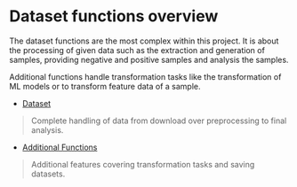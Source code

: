 # Dataset functions overview

The dataset functions are the most complex within this project.
It is about the processing of given data such as the extraction and generation of samples,
providing negative and positive samples and analysis the samples.

Additional functions handle transformation tasks like the transformation of ML models
or to transform feature data of a sample.

* [Dataset](./dataset.md)
> Complete handling of data from download over preprocessing to final analysis.
* [Additional Functions](./additional-functions-dataset.md)
> Additional features covering transformation tasks and saving datasets.
